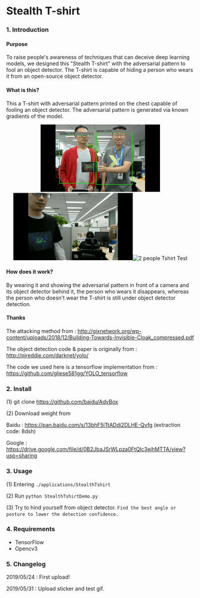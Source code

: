 
# Stealth T-shirt
### 1. Introduction 
#### Purpose

To raise people's awareness of techniques that can deceive deep learning models, we designed this "Stealth T-shirt" with the adversarial pattern to fool an object detector. The T-shirt is capable of hiding a person who wears it from an open-source object detector.

#### What is this?

This a T-shirt with adversarial pattern printed on the chest capable of fooling an object detector. The adversarial pattern is generated via known gradients of the model.

<div align="center">
<img src="output.gif" title="Solo Sticker Test"><img src="output1.gif" title="Indoor Tshirt Test"><img src="output2.gif" title="2 people Tshirt Test">
</div>

#### How does it work?

By wearing it and showing the adversarial pattern in front of a camera and its object detector behind it, the person who wears it disappears, whereas the person who doesn't wear the T-shirt is still under object detector detection.

#### Thanks

The attacking method from : http://gixnetwork.org/wp-content/uploads/2018/12/Building-Towards-Invisible-Cloak_compressed.pdf

The object detection code & paper is originally from : http://pjreddie.com/darknet/yolo/

The code we used here is a tensorflow implementation from : https://github.com/gliese581gg/YOLO_tensorflow

### 2. Install

(1) git clone https://github.com/baidu/AdvBox

(2) Download weight from

Baidu : https://pan.baidu.com/s/13bhF5lTtADdi2DLHE-Qvfg (extraction code: 8dsh)

Google : https://drive.google.com/file/d/0B2JbaJSrWLpza0FtQlc3ejhMTTA/view?usp=sharing

### 3. Usage

(1) Entering `./applications/StealthTshirt`

(2) Run `python StealthTshirtDemo.py`

(3) Try to hind yourself from object detector. `Find the best angle or posture to lower the detection confidence.`

### 4. Requirements

- TensorFlow
- Opencv3

### 5. Changelog

2019/05/24 : First upload!

2019/05/31 : Upload sticker and test gif.



